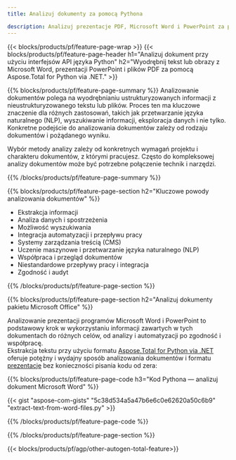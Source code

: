 ```yaml
---
title: Analizuj dokumenty za pomocą Pythona 

description: Analizuj prezentacje PDF, Microsoft Word i PowerPoint za pośrednictwem aplikacji w języku Python. Z łatwością wyodrębnij tekst lub obrazy.
---
```


{{< blocks/products/pf/feature-page-wrap >}}
{{< blocks/products/pf/feature-page-header h1="Analizuj dokument przy użyciu interfejsów API języka Python" h2="Wyodrębnij tekst lub obrazy z Microsoft Word, prezentacji PowerPoint i plików PDF za pomocą Aspose.Total for Python via .NET." >}}

{{% blocks/products/pf/feature-page-summary %}}
Analizowanie dokumentów polega na wyodrębnianiu ustrukturyzowanych informacji z nieustrukturyzowanego tekstu lub plików. Proces ten ma kluczowe znaczenie dla różnych zastosowań, takich jak przetwarzanie języka naturalnego (NLP), wyszukiwanie informacji, eksploracja danych i nie tylko. Konkretne podejście do analizowania dokumentów zależy od rodzaju dokumentów i pożądanego wyniku. <br />

Wybór metody analizy zależy od konkretnych wymagań projektu i charakteru dokumentów, z którymi pracujesz. Często do kompleksowej analizy dokumentów może być potrzebne połączenie technik i narzędzi.

{{% /blocks/products/pf/feature-page-summary  %}}

{{% blocks/products/pf/feature-page-section  h2="Kluczowe powody analizowania dokumentów" %}}

- Ekstrakcja informacji
- Analiza danych i spostrzeżenia
- Możliwość wyszukiwania
- Integracja automatyzacji i przepływu pracy
- Systemy zarządzania treścią (CMS)
- Uczenie maszynowe i przetwarzanie języka naturalnego (NLP)
- Współpraca i przegląd dokumentów
- Niestandardowe przepływy pracy i integracja
- Zgodność i audyt

{{% /blocks/products/pf/feature-page-section %}}

{{% blocks/products/pf/feature-page-section  h2="Analizuj dokumenty pakietu Microsoft Office" %}}

Analizowanie prezentacji programów Microsoft Word i PowerPoint to podstawowy krok w wykorzystaniu informacji zawartych w tych dokumentach do różnych celów, od analizy i automatyzacji po zgodność i współpracę.<br />
Ekstrakcja tekstu przy użyciu formatu [Aspose.Total for Python via .NET](https://products.aspose.com/total/python-net/) oferuje potężny i wydajny sposób analizowania dokumentów i formatu [prezentacje](https://products.aspose.com/total/pl/python-net/parse/powerpoint/) bez konieczności pisania kodu od zera:<br />

{{% blocks/products/pf/feature-page-code h3="Kod Pythona — analizuj dokument Microsoft Word" %}}

{{< gist "aspose-com-gists" "5c38d534a5a47b6e6c0e62620a50c6b9" "extract-text-from-word-files.py" >}}

{{% /blocks/products/pf/feature-page-code  %}}

{{% /blocks/products/pf/feature-page-section %}}

{{< blocks/products/pf/agp/other-autogen-total-feature>}}